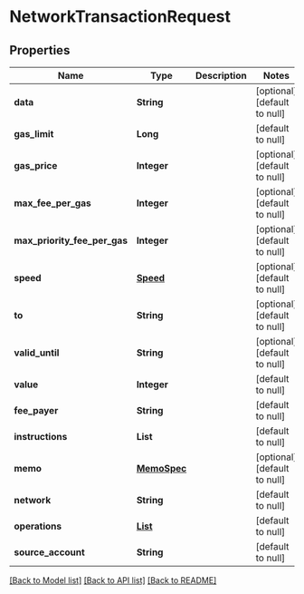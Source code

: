 # NetworkTransactionRequest

## Properties

| Name                         | Type                         | Description | Notes                        |
| ---------------------------- | ---------------------------- | ----------- | ---------------------------- |
| **data**                     | **String**                   |             | [optional] [default to null] |
| **gas_limit**                | **Long**                     |             | [default to null]            |
| **gas_price**                | **Integer**                  |             | [optional] [default to null] |
| **max_fee_per_gas**          | **Integer**                  |             | [optional] [default to null] |
| **max_priority_fee_per_gas** | **Integer**                  |             | [optional] [default to null] |
| **speed**                    | [**Speed**](Speed.md)        |             | [optional] [default to null] |
| **to**                       | **String**                   |             | [optional] [default to null] |
| **valid_until**              | **String**                   |             | [optional] [default to null] |
| **value**                    | **Integer**                  |             | [default to null]            |
| **fee_payer**                | **String**                   |             | [default to null]            |
| **instructions**             | **List**                     |             | [default to null]            |
| **memo**                     | [**MemoSpec**](MemoSpec.md)  |             | [optional] [default to null] |
| **network**                  | **String**                   |             | [default to null]            |
| **operations**               | [**List**](OperationSpec.md) |             | [default to null]            |
| **source_account**           | **String**                   |             | [default to null]            |

[[Back to Model list]](../README.md#documentation-for-models) [[Back to API list]](../README.md#documentation-for-api-endpoints) [[Back to README]](../README.md)

